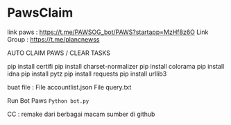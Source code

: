 # PawsClaim

link paws : https://t.me/PAWSOG_bot/PAWS?startapp=MzHf8z6O
Link Group : https://t.me/plancnewss

AUTO CLAIM PAWS / CLEAR TASKS

pip install certifi
pip install charset-normalizer
pip install colorama
pip install idna
pip install pytz
pip install requests
pip install urllib3


buat file : 
File accountlist.json 
File query.txt 

Run Bot Paws 
` Python bot.py `


CC : remake dari berbagai macam sumber di github
